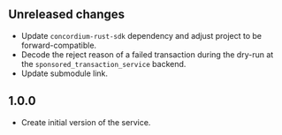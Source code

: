## Unreleased changes

- Update `concordium-rust-sdk` dependency and adjust project to be forward-compatible.
- Decode the reject reason of a failed transaction during the dry-run at the `sponsored_transaction_service` backend.
- Update submodule link.

## 1.0.0

- Create initial version of the service.
